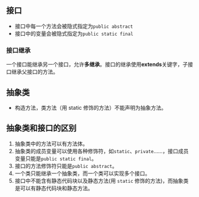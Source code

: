## 接口

+ 接口中每一个方法会被隐式指定为`public abstract`
+ 接口中的变量会被隐式指定为`public static final`

### 接口继承

一个接口能继承另一个接口，允许**多继承**。接口的继承使用**extends**关键字，子接口继承父接口的方法。



## 抽象类

+ 构造方法，类方法（用 static 修饰的方法）不能声明为抽象方法。



## 抽象类和接口的区别

1. 抽象类中的方法可以有方法体。
2. 抽象类的成员变量可以使用各种修饰符，如`static`、`private`……，接口成员变量只能是`public static final`。
3. 接口的方法修饰符只能是`public abstract`。
4. 一个类只能继承一个抽象类，而一个类可以实现多个接口。
5. 接口中不能含有静态代码块以及静态方法(用 `static` 修饰的方法)，而抽象类是可以有静态代码块和静态方法。